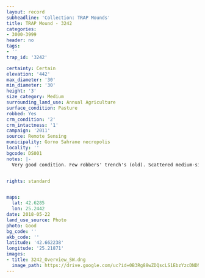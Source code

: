 ```yaml
---
layout: record
subheadline: 'Collection: TRAP Mounds'
title: TRAP Mound - 3242
categories:
- 3000-3999
header: no
tags:
- ''
trap_id: '3242'

certainty: Certain
elevation: '442'
max_diameter: '30'
min_diameter: '30'
height: '3'
size_category: Medium
surrounding_land_use: Annual Agriculture
surface_condition: Pasture
robbed: Yes
crm_condition: '2'
crm_intactness: '1'
campaign: '2011'
source: Remote Sensing
municipality: Gorno Sahrane necropolis
locality: ''
bgcode: DS001
notes: |-
  Very good condition. Few robbers' trench's (old). Scattered medium-sized stones. High priority conservation recommended.


rights: standard


maps:
  lat: 42.6285
  lon: 25.2442
date: 2018-05-22
land_use_source: Photo
photo: Good
bg_code: ''
akb_code: ''
latitude: '42.662238'
longitude: '25.21871'
images:
- title: 3242_Overview_SW.dng
  image_path: https://drive.google.com/uc?id=0B3Rg88wZDQscLS1EbzYzcDNDNGM
---
```


